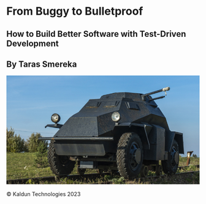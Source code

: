 # From Buggy to Bulletproof <a id="title-page"></a>
## How to Build Better Software with Test-Driven Development
## By Taras Smereka

![Bulletproof Buggy](/images/bulletproof-buggy.jpg "Bulletproof Buggy")

&copy; Kaldun Technologies 2023
